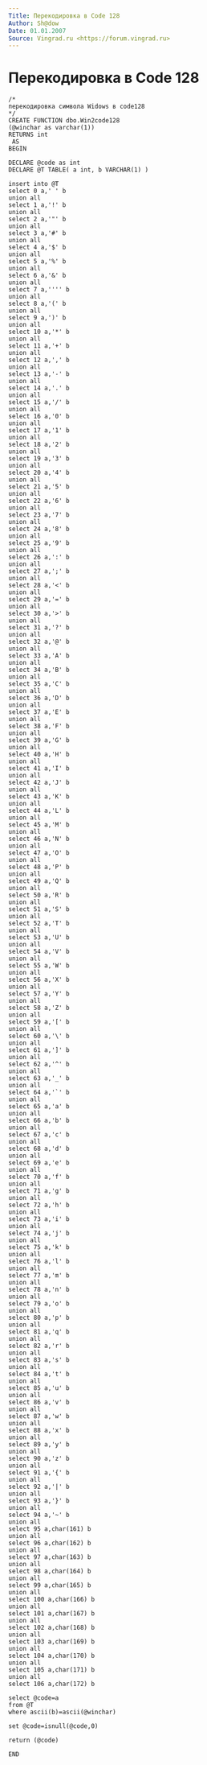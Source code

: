 ```yaml
---
Title: Перекодировка в Code 128
Author: Sh@dow
Date: 01.01.2007
Source: Vingrad.ru <https://forum.vingrad.ru>
---
```



Перекодировка в Code 128
========================

    /*
    перекодировка символа Widows в code128
    */
    CREATE FUNCTION dbo.Win2code128
    (@winchar as varchar(1))
    RETURNS int
     AS  
    BEGIN 
     
    DECLARE @code as int
    DECLARE @T TABLE( a int, b VARCHAR(1) )
     
    insert into @T
    select 0 a,' ' b
    union all
    select 1 a,'!' b
    union all
    select 2 a,'"' b
    union all
    select 3 a,'#' b
    union all
    select 4 a,'$' b
    union all
    select 5 a,'%' b
    union all
    select 6 a,'&' b
    union all
    select 7 a,'''' b
    union all
    select 8 a,'(' b
    union all
    select 9 a,')' b
    union all
    select 10 a,'*' b
    union all
    select 11 a,'+' b
    union all
    select 12 a,',' b
    union all
    select 13 a,'-' b
    union all
    select 14 a,'.' b
    union all
    select 15 a,'/' b
    union all
    select 16 a,'0' b
    union all
    select 17 a,'1' b
    union all
    select 18 a,'2' b
    union all
    select 19 a,'3' b
    union all
    select 20 a,'4' b
    union all
    select 21 a,'5' b
    union all
    select 22 a,'6' b
    union all
    select 23 a,'7' b
    union all
    select 24 a,'8' b
    union all
    select 25 a,'9' b
    union all
    select 26 a,':' b
    union all
    select 27 a,';' b
    union all
    select 28 a,'<' b
    union all
    select 29 a,'=' b
    union all
    select 30 a,'>' b
    union all
    select 31 a,'?' b
    union all
    select 32 a,'@' b
    union all
    select 33 a,'A' b
    union all
    select 34 a,'B' b
    union all
    select 35 a,'C' b
    union all
    select 36 a,'D' b
    union all
    select 37 a,'E' b
    union all
    select 38 a,'F' b
    union all
    select 39 a,'G' b
    union all
    select 40 a,'H' b
    union all
    select 41 a,'I' b
    union all
    select 42 a,'J' b
    union all
    select 43 a,'K' b
    union all
    select 44 a,'L' b
    union all
    select 45 a,'M' b
    union all
    select 46 a,'N' b
    union all
    select 47 a,'O' b
    union all
    select 48 a,'P' b
    union all
    select 49 a,'Q' b
    union all
    select 50 a,'R' b
    union all
    select 51 a,'S' b
    union all
    select 52 a,'T' b
    union all
    select 53 a,'U' b
    union all
    select 54 a,'V' b
    union all
    select 55 a,'W' b
    union all
    select 56 a,'X' b
    union all
    select 57 a,'Y' b
    union all
    select 58 a,'Z' b
    union all
    select 59 a,'[' b
    union all
    select 60 a,'\' b
    union all
    select 61 a,']' b
    union all
    select 62 a,'^' b
    union all
    select 63 a,'_' b
    union all
    select 64 a,'`' b
    union all
    select 65 a,'a' b
    union all
    select 66 a,'b' b
    union all
    select 67 a,'c' b
    union all
    select 68 a,'d' b
    union all
    select 69 a,'e' b
    union all
    select 70 a,'f' b
    union all
    select 71 a,'g' b
    union all
    select 72 a,'h' b
    union all
    select 73 a,'i' b
    union all
    select 74 a,'j' b
    union all
    select 75 a,'k' b
    union all
    select 76 a,'l' b
    union all
    select 77 a,'m' b
    union all
    select 78 a,'n' b
    union all
    select 79 a,'o' b
    union all
    select 80 a,'p' b
    union all
    select 81 a,'q' b
    union all
    select 82 a,'r' b
    union all
    select 83 a,'s' b
    union all
    select 84 a,'t' b
    union all
    select 85 a,'u' b
    union all
    select 86 a,'v' b
    union all
    select 87 a,'w' b
    union all
    select 88 a,'x' b
    union all
    select 89 a,'y' b
    union all
    select 90 a,'z' b
    union all
    select 91 a,'{' b
    union all
    select 92 a,'|' b
    union all
    select 93 a,'}' b
    union all
    select 94 a,'~' b
    union all
    select 95 a,char(161) b
    union all
    select 96 a,char(162) b
    union all
    select 97 a,char(163) b
    union all
    select 98 a,char(164) b
    union all
    select 99 a,char(165) b
    union all
    select 100 a,char(166) b
    union all
    select 101 a,char(167) b
    union all
    select 102 a,char(168) b
    union all
    select 103 a,char(169) b
    union all
    select 104 a,char(170) b
    union all
    select 105 a,char(171) b
    union all
    select 106 a,char(172) b
     
    select @code=a
    from @T
    where ascii(b)=ascii(@winchar)
     
    set @code=isnull(@code,0)
     
    return (@code)
     
    END 


